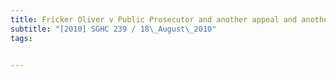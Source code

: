 ```yaml
---
title: Fricker Oliver v Public Prosecutor and another appeal and another matter 
subtitle: "[2010] SGHC 239 / 18\_August\_2010"
tags:


---
```



